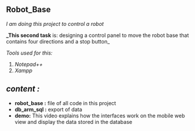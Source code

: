 ## **Robot_Base**
_I am doing this project to control a robot_

**_This second task** is: designing a control panel to move the robot base that contains four directions and a stop button_

_Tools used for this:_
1. _Notepad++_
2. _Xampp_


## _content :_

* **robot_base :** file of all code in this project 
* **db_arm_sql :** export of data
* **demo:** This video explains how the interfaces work on the mobile web view and display the data stored in the database

